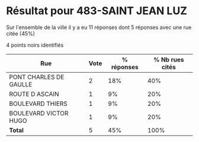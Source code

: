 # Résultat pour 483-SAINT JEAN LUZ

Sur l'ensemble de la ville il y a eu 11 réponses dont 5 réponses avec une rue citée (45%)

4 points noirs identifiés

| Rue | Vote | % réponses | % Nb rues cités|
|-----|------|------------|----------------|
| PONT CHARLES DE GAULLE | 2 | 18% | 40%|
| ROUTE D ASCAIN | 1 | 9% | 20%|
| BOULEVARD THIERS | 1 | 9% | 20%|
| BOULEVARD VICTOR HUGO | 1 | 9% | 20%|
| **Total** | 5 | 45% | 100%|
